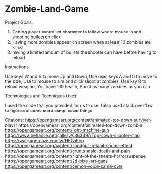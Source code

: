 # Zombie-Land-Game

Project Goals:

1. Getting player controlled character to follow where mouse is and shooting bullets on click
2. Having more zombies appear on screen when at least 10 zombies are killed
3. having a limited amount of bullets the shooter can have before having to reload

Instructions:

Use keys W and S to move Up and Down,
Use uses keys A and D to move to the side,
Use to mouse to aim and click shoot at zombies,
Use key R to reload weapon,
You have 100 health,
Shoot as many zombies as you can

Technologies and Techniques Used:

I used the code that you provided for us to use. I also used
stack overflow to figure out some more complicated things

Citations:
https://opengameart.org/content/animated-top-down-survivor-player
https://opengameart.org/content/animated-top-down-zombie
https://opengameart.org/content/light-machine-gun
https://www.behance.net/gallery/6363497/Top-down-shooter-map
https://wallpapercave.com/w/HEGhEeg
https://opengameart.org/content/handgun-reload-sound-effect
https://opengameart.org/content/grunts-male-death-and-pain
https://opengameart.org/content/night-of-the-streets-horrorsuspense
https://opengameart.org/content/2d-pixel-art-guns
https://opengameart.org/content/demon-voice-game-over






